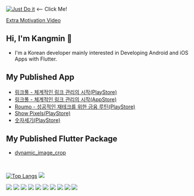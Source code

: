 [![Just Do it](https://user-images.githubusercontent.com/34850203/176704648-162ea4b4-4473-4da0-b39f-63043e2b28a4.gif)](https://youtu.be/ZXsQAXx_ao0?t=5)
<-- Click Me!

[Extra Motivation Video](https://www.youtube.com/watch?v=B9LIYb3BIQ8)

## Hi, I'm Kangmin 👋

- I'm a Korean developer mainly interested in Developing Android and iOS Apps with Flutter.

## My Published App

- [링크풀 - 체계적인 링크 관리의 시작(PlayStore)](https://play.google.com/store/apps/details?id=com.mr.ac_project_app)
- [링크풀 - 체계적인 링크 관리의 시작(AppStore)](https://apps.apple.com/us/app/링크풀-체계적인-링크-관리의-시작/id1644108674)
- [Roumo - 성공적인 재테크를 위한 금융 루틴(PlayStore)](https://play.google.com/store/apps/details?id=com.yeolsimee.moneysaving)
- [Show Pixels(PlayStore)](https://play.google.com/store/apps/details?id=com.boringkm.color_picker)
- [숫자세기(PlayStore)](https://play.google.com/store/apps/details?id=com.boring.gangmin.counter)

## My Published Flutter Package

- [dynamic_image_crop](https://pub.dev/packages/dynamic_image_crop)

<br/>

[![Top Langs](https://github-readme-stats-git-masterrstaa-rickstaa.vercel.app/api/top-langs/?username=boring-km&layout=compact)](https://github.com/anuraghazra/github-readme-stats)
<a href="https://opgc.me/#/users/boring-km" target="_blank"><img src="https://api.opgc.me/githubs/users/boring-km/tag/?theme=basic" /></a>

<p align="left">
    <img src="https://img.shields.io/badge/-Flutter-0088cc?style=flat&logo=Flutter">
    <img src="https://img.shields.io/badge/-Dart-00AAA0?style=flat&logo=Dart">
    <img src="https://img.shields.io/badge/-Android-FFFFFF?style=flat&logo=Android">
    <img src="https://img.shields.io/badge/-Kotlin-FFFFFF?style=flat&logo=Kotlin">
    <img src="https://img.shields.io/badge/-iOS-FFFFFF?style=flat&logo=Apple&logoColor=black">
    <img src="https://img.shields.io/badge/-Swift-FFFFFF?style=flat&logo=Swift">
    <img src="https://img.shields.io/badge/-Java-FFFFFF?style=flat&logo=OpenJDK&logoColor=black">
    <img src="https://img.shields.io/badge/-Python-1793D1?style=flat&logo=Python&logoColor=white">
    <img src="https://img.shields.io/badge/-Node.js-339933?style=flat&logo=Node.js&logoColor=white">
    <img src="https://img.shields.io/badge/-JavaScript-FCC624?style=flat&logo=Javascript&logoColor=white">
</p>
